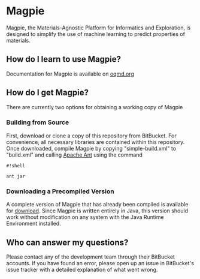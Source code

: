 # Magpie #

Magpie, the Materials-Agnostic Platform for Informatics and Exploration, is designed to simplify the use of machine learning to predict properties of materials. 

## How do I learn to use Magpie? ##

Documentation for Magpie is available on [oqmd.org](http://oqmd.org/static/analytics/magpie/doc/)

## How do I get Magpie? ##

There are currently two options for obtaining a working copy of Magpie

### Building from Source ###

First, download or clone a copy of this repository from BitBucket. For convenience, all necessary libraries are contained within this repository. Once downloaded, compile Magpie by copying "simple-build.xml" to "build.xml" and calling [Apache Ant](http://ant.apache.org/) using the command
```
#!shell

ant jar
```

### Downloading a Precompiled Version ###

A complete version of Magpie that has already been compiled is available for [download](http://oqmd.org/static/analytics/magpie/Magpie.zip). Since Magpie is written entirely in Java, this version should work without modification on any system with the Java Runtime Environment installed.

## Who can answer my questions? ##

Please contact any of the development team through their BitBucket accounts. If you have found an error, please open up an issue in BitBucket's issue tracker with a detailed explanation of what went wrong.
